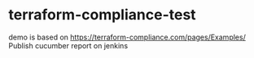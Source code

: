 # terraform-compliance-test
demo is based on https://terraform-compliance.com/pages/Examples/
Publish cucumber report on jenkins
